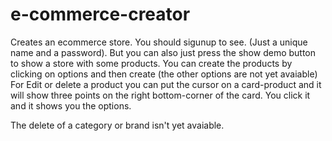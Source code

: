# e-commerce-creator
Creates an ecommerce store. 
You should sigunup to see. (Just a unique name and a password). But you can also just press the show demo button to show a store with some products.
You can create the products by clicking on options and then create (the other options are not yet avaiable)
For Edit or delete a product you can put the cursor on a card-product and it will show three points on the right bottom-corner of the card. You click it and
it shows you the options.


The delete of a category or brand isn't yet avaiable. 
